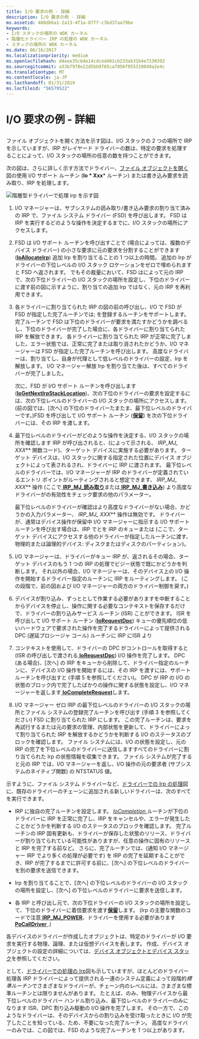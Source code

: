```yaml
---
title: I/O 要求の例 - 詳細
description: I/O 要求の例 - 詳細
ms.assetid: 480db6a1-2a13-4f1a-87ff-c3bd37aa79be
keywords:
- I/O スタックの場所の WDK カーネル
- 階層化ドライバー IRP の処理の WDK カーネル
- スタックの場所の WDK カーネル
ms.date: 06/16/2017
ms.localizationpriority: medium
ms.openlocfilehash: d4eee35c64e14cdced401cb233ab31b4e7230392
ms.sourcegitcommit: a33b7978e22d5bb9f65ca7056f955319049a2e4c
ms.translationtype: MT
ms.contentlocale: ja-JP
ms.lasthandoff: 01/31/2019
ms.locfileid: "56579522"
---
```

# <a name="example-io-request---the-details"></a>I/O 要求の例 - 詳細


## <a href="" id="ddk-example-i-o-request---the-details-kg"></a>


ファイル オブジェクトを開く方法を示す図は、I/O スタックの 2 つの場所で IRP を示していますが、IRP がレイヤード ドライバーの数は、特定の要求を処理することによって、I/O スタックの場所の任意の数を持つことができます。

次の図は、さらに詳しく示す方法でドライバー、[ファイル オブジェクトを開く](example-i-o-request---an-overview.md)図の使用 I/O サポート ルーチン (**Io * Xxx*** ルーチン) または書き込み要求を読み取り、IRP を処理します。

![階層型ドライバーで処理 irp を示す図](images/2girpeg.png)

1. I/O マネージャーは、サブシステムの読み取り/書き込み要求の割り当て済みの IRP で、ファイル システム ドライバー (FSD) を呼び出します。 FSD は IRP を実行するどのような操作を決定するまでに、I/O スタックの場所にアクセスします。

2. FSD は I/O サポート ルーチンを呼び出すことで (場合によっては、複数のデバイス ドライバー) の小さな要求に元の要求を分割することができます ([**IoAllocateIrp**](https://msdn.microsoft.com/library/windows/hardware/ff548257)) 追加 Irp を割り当てることの 1 つ以上の時間。 追加の Irp がドライバーの下位レベルの I/O スタック ロケーションをゼロで埋められますと FSD へ返されます。 でもその裁量において、FSD はによって元の IRP で、次の下位ドライバーの I/O スタックの場所を設定し、下位のドライバーに渡す前の図に示すように、割り当ての追加 Irp ではなく、元の IRP を再利用できます。

3. 各ドライバーに割り当てられた IRP の図の前の呼び出し、I/O で FSD が FSD が指定した完了ルーチンでは; を登録するルーチンをサポートします。完了ルーチンで FSD は下位のドライバーが要求を満たすかどうかを調べるし、下位のドライバーが完了した場合に、各ドライバーに割り当てられた IRP を解放できます。 各ドライバーに割り当てられた IRP が正常に完了しました、エラー状態では、正常に完了または取り消されたかどうか、I/O マネージャーは FSD が指定した完了ルーチンを呼び出します。 高度なドライバーは、割り当てし、自身が代理として低レベルのドライバーの設定、Irp を解放します。 I/O マネージャー解放 Irp を割り当てた後は、すべてのドライバーが完了しました。

   次に、FSD が I/O サポート ルーチンを呼び出します ([**IoGetNextIrpStackLocation**](https://msdn.microsoft.com/library/windows/hardware/ff549266))、次の下位のドライバーの要求を設定するには、次の下位レベルのドライバーの I/O スタックの場所にアクセスします。 (前の図では、[次へ] の下位のドライバーたまたま、最下位レベルのドライバーです。)FSD を呼び出して I/O サポート ルーチン ([**保留**](https://msdn.microsoft.com/library/windows/hardware/ff548336)) を次の下位ドライバーには、その IRP を渡します。

4. 最下位レベルのドライバーがどのような操作を決定する、I/O スタックの場所を確認します IRP が呼び出されると、(によって示される、 **IRP\_MJ\_* XXX*** 関数コード)、ターゲット デバイスに実施する必要があります。 ターゲット デバイスは、I/O スタックに関する指定された位置にデバイス オブジェクトによって表されるされ、ドライバーに IRP に渡されます。 最下位レベルのドライバーでは、I/O マネージャーが IRP のドライバーが定義されているエントリ ポイントがルーティングされると想定できます、 **IRP\_MJ\_* XXX*** 操作 (ここで[ **IRP\_MJ\_読み取り**](https://msdn.microsoft.com/library/windows/hardware/ff550794)または[ **IRP\_MJ\_書き込み**](https://msdn.microsoft.com/library/windows/hardware/ff550819)) より高度なドライバーがの有効性をチェック要求の他のパラメーター。

   最下位レベルのドライバーが確認はより高度なドライバーがない場合、かどうかの入力パラメーター、 **IRP\_MJ\_* XXX*** 操作は無効です。 ドライバーが、通常はデバイス操作が保留中 I/O マネージャーに指示する I/O サポート ルーチンを呼び出す場合は、IRP でとを IRP のキューまたは (ここで、ターゲット デバイスにアクセスする他のドライバーが指定したルーチンに渡す、物理的または論理的デバイス: ディスクまたはディスクのパーティション)。

5. I/O マネージャーは、ドライバーがキュー IRP が、返されるその場合、ターゲット デバイスのもう 1 つの IRP の処理でビジー状態で既にかどうかを判断します。 それ以外の場合、I/O マネージャーは、そのデバイス上の I/O 操作を開始するドライバー指定のルーチンに IRP をルーティングします。 (この段階で、前の図および I/O マネージャーの両方のドライバー制御を戻す。)

6. デバイスが割り込み、ずっととして作業する必要がありますを中断することからデバイスを停止し、操作に関する必要なコンテキストを保存するだけで、ドライバーの割り込みサービス ルーチン (ISR) ことができます。 ISR を呼び出して I/O サポート ルーチン ([**IoRequestDpc**](https://msdn.microsoft.com/library/windows/hardware/ff549657)) キューの優先順位の低いハードウェアで要求された操作を完了するドライバーによって提供される DPC (遅延プロシージャ コール) ルーチンに IRP にISR より

7. コンテキストを使用して、ドライバーの DPC がコントロールを取得すると (ISR の呼び出しで渡される[ **IoRequestDpc**](https://msdn.microsoft.com/library/windows/hardware/ff549657)) I/O 操作を完了します。 DPC (ある場合)、[次へ] の IRP をキューから削除して、ドライバー指定のルーチンに、デバイスの I/O 操作を開始するには、その IRP を渡すには、サポート ルーチンを呼び出すと (手順 5 を参照してください)。 DPC が IRP の I/O の状態のブロック内で完了したばかりの操作に関する状態を設定し、I/O マネージャーを返します[ **IoCompleteRequest**](https://msdn.microsoft.com/library/windows/hardware/ff548343)します。

8. I/O マネージャー ゼロ IRP の最下位レベルのドライバーの I/O スタックの場所とファイル システムの登録完了ルーチンを呼び出す (手順 3 を参照してください) FSD に割り当てられた IRP にします。 この完了ルーチンは、要求を再試行するまたは元の要求の管理、内部状態を更新して、ドライバーによって割り当てられた IRP を解放するかどうかを判断する I/O のステータスのブロックを確認します。 ファイル システムには、I/O の状態を設定し、元の IRP の完了を下位レベルのドライバーに送信しますすべてのドライバーに割り当てられた Irp の状態情報を収集できます。 ファイル システムが完了すると元の IRP では、I/O マネージャーを返し、I/O 操作の元の要求者 (サブシステムのネイティブ関数) の NTSTATUS 値。

示すように、ファイル システム ドライバーなど、[ドライバーでの Irp の処理](#ddk-example-i-o-request---the-details-kg)図に、既存のドライバーのチェーンに追加される新しいドライバーは、次のすべてを実行できます。

-   IRP に独自の完了ルーチンを設定します。 [ *IoCompletion* ](https://msdn.microsoft.com/library/windows/hardware/ff548354)ルーチンが下位のドライバーに IRP を正常に完了し、IRP をキャンセルや、エラーが発生したことかどうかを判断する I/O のステータスのブロックを確認します。 完了ルーチンの IRP 固有更新も、ドライバーが保存した状態のリリース、ドライバーが割り当てられている可能性がありますが、任意の操作に固有のリソースと IRP を完了する前など。 さらに、完了ルーチンでは、(通知 I/O マネージャー IRP でより多くの処理が必要です) を IRP の完了を延期することができ、IRP が完了するまでに許可する前に、[次へ] の下位レベルのドライバーを別の要求を送信できます。

-   Irp を割り当てることで、[次へ] の下位レベルのドライバーの I/O スタックの場所を設定し、[次へ] の下位レベルのドライバーに要求を送信します。

-   各 IRP と呼び出し元で、次の下位ドライバーの I/O スタックの場所を設定して、下位のドライバーに着信要求を渡す[**保留**](https://msdn.microsoft.com/library/windows/hardware/ff548336)します。 (Irp の主要な関数のコードで注意[ **IRP\_MJ\_POWER**](https://msdn.microsoft.com/library/windows/hardware/ff550784)、ドライバーを使用する必要があります[ **PoCallDriver** ](https://msdn.microsoft.com/library/windows/hardware/ff559654).)

各デバイスのドライバーが作成したオブジェクトは、特定のドライバーが I/O 要求を実行する物理、論理、または仮想デバイスを表します。 作成、デバイス オブジェクトの設定の詳細については、[デバイス オブジェクトとデバイス スタック](device-objects-and-device-stacks.md)を参照してください。

として、[ドライバーでの処理の Irp](#ddk-example-i-o-request---the-details-kg)図も示していますが、ほとんどのドライバー処理各 IRP ドライバーによって提供される一連のシステム定義によって段階的*標準ルーチン*でさまざまなドライバーが、チェーン内のレベルには、さまざまな標準ルーチンとは限りませんがあります。 たとえば、のみ、物理デバイスから最下位レベルのドライバー ハンドル割り込み、最下位レベルのドライバーのみになります ISR、DPC 割り込み駆動の I/O 操作を完了します。 その一方で、このようなドライバーは、そのデバイスからの割り込みを受け取ったときに I/O が完了したことを知っている、ため、不要になった完了ルーチン。 高度なドライバーのみでは、この図では、FSD のような完了ルーチンを 1 つ以上があります。

 

 




